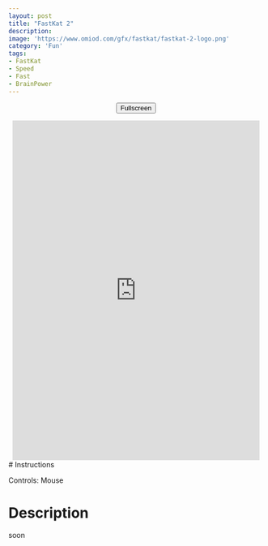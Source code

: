 ```yaml
---
layout: post
title: "FastKat 2"
description:  
image: 'https://www.omiod.com/gfx/fastkat/fastkat-2-logo.png'
category: 'Fun'
tags:
- FastKat
- Speed
- Fast
- BrainPower
---
```

<center>
<script>
/* Get the element you want displayed in fullscreen mode (a video in this example): */
var elem = document.getElementById("gamewindow");

/* When the openFullscreen() function is executed, open the video in fullscreen.
Note that we must include prefixes for different browsers, as they don't support the requestFullscreen method yet */
function openFullscreen() {
  if (elem.requestFullscreen) {
    elem.requestFullscreen();
  } else if (elem.mozRequestFullScreen) { /* Firefox */
    elem.mozRequestFullScreen();
  } else if (elem.webkitRequestFullscreen) { /* Chrome, Safari and Opera */
    elem.webkitRequestFullscreen();
  } else if (elem.msRequestFullscreen) { /* IE/Edge */
    elem.msRequestFullscreen();
  };
elem.width = "1920";
elem.height = "1080";
}
</script>
<button onclick="openFullscreen()">Fullscreen</button>
<iframe id="gamewindow" src="https://www.omiod.com/games/FK2/" width="488" height="670" style="margin:0;padding:0;border:0"></iframe>
</center>
# Instructions

Controls: Mouse

# Description

soon
